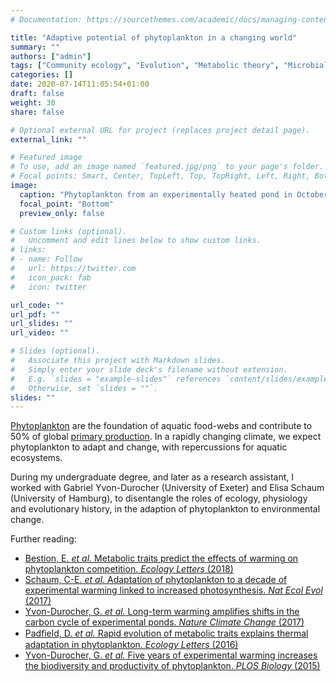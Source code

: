 ```yaml
---
# Documentation: https://sourcethemes.com/academic/docs/managing-content/

title: "Adaptive potential of phytoplankton in a changing world"
summary: ""
authors: ["admin"]
tags: ["Community ecology", "Evolution", "Metabolic theory", "Microbial ecology", "Past"]
categories: []
date: 2020-07-14T11:05:54+01:00
draft: false
weight: 30
share: false

# Optional external URL for project (replaces project detail page).
external_link: ""

# Featured image
# To use, add an image named `featured.jpg/png` to your page's folder.
# Focal points: Smart, Center, TopLeft, Top, TopRight, Left, Right, BottomLeft, Bottom, BottomRight.
image:
  caption: "Phytoplankton from an experimentally heated pond in October 2015"
  focal_point: "Bottom"
  preview_only: false

# Custom links (optional).
#   Uncomment and edit lines below to show custom links.
# links:
# - name: Follow
#   url: https://twitter.com
#   icon_pack: fab
#   icon: twitter

url_code: ""
url_pdf: ""
url_slides: ""
url_video: ""

# Slides (optional).
#   Associate this project with Markdown slides.
#   Simply enter your slide deck's filename without extension.
#   E.g. `slides = "example-slides"` references `content/slides/example-slides.md`.
#   Otherwise, set `slides = ""`.
slides: ""
---
```


[Phytoplankton](https://en.wikipedia.org/wiki/Phytoplankton) are the foundation of aquatic food-webs and contribute to 50% of global [primary production](https://en.wikipedia.org/wiki/Primary_production). In a rapidly changing climate, we expect phytoplankton to adapt and change, with repercussions for aquatic ecosystems.

During my undergraduate degree, and later as a research assistant, I worked with Gabriel Yvon-Durocher (University of Exeter) and Elisa Schaum (University of Hamburg), to disentangle the roles of ecology, physiology and evolutionary history, in the adaption of phytoplankton to environmental change.

Further reading:
*	[Bestion, E. _et al._ Metabolic traits predict the effects of warming on phytoplankton competition. _Ecology Letters_ (2018)]( https://doi.org/10.1111/ele.12932)
*	[Schaum, C-E. _et al._ Adaptation of phytoplankton to a decade of experimental warming linked to increased photosynthesis. _Nat Ecol Evol_ (2017)](https://doi.org/10.1038/s41559-017-0094)
*	[Yvon-Durocher, G. _et al._ Long-term warming amplifies shifts in the carbon cycle of experimental ponds. _Nature Climate Change_ (2017)](https://doi.org/10.1038/nclimate3229)
*	[Padﬁeld, D. _et al._ Rapid evolution of metabolic traits explains thermal adaptation in phytoplankton. _Ecology Letters_ (2016)](https://doi.org/10.1111/ele.12545)
*	 [Yvon-Durocher, G. _et al._ Five years of experimental warming increases the biodiversity and productivity of phytoplankton. _PLOS Biology_ (2015)](https://doi.org/10.1371/journal.pbio.1002324)
